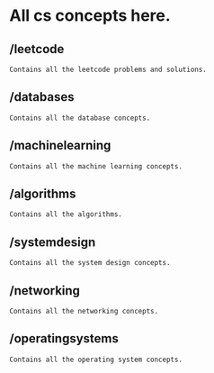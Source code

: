 # All cs concepts here.

## /leetcode
```
Contains all the leetcode problems and solutions.
```

## /databases
```
Contains all the database concepts.
```

## /machinelearning
```
Contains all the machine learning concepts.
```

## /algorithms
```
Contains all the algorithms.
```

## /systemdesign
```
Contains all the system design concepts.
```

## /networking
```
Contains all the networking concepts.
```

## /operatingsystems
```
Contains all the operating system concepts.
```



